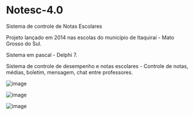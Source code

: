# Notesc-4.0
Sistema de controle de Notas Escolares

Projeto lançado em 2014 nas escolas do município de Itaquiraí - Mato Grosso do Sul.

Sistema em pascal - Delphi 7.

Sistema de controle de desempenho e notas escolares - Controle de notas, médias, boletim, mensagem, chat entre professores.

![image](https://user-images.githubusercontent.com/41805052/78411503-e1847d00-75dd-11ea-9d49-bb0b392c2a57.png)


![image](https://user-images.githubusercontent.com/41805052/78411530-f6f9a700-75dd-11ea-90bf-cb4e0c5653d5.png)

![image](https://user-images.githubusercontent.com/41805052/78411588-1f81a100-75de-11ea-99e5-c70da819d2f3.png)
